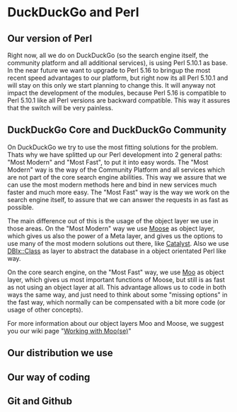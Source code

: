 # DuckDuckGo and Perl

## Our version of Perl

Right now, all we do on DuckDuckGo (so the search engine itself, the community platform and all additional services), is using Perl 5.10.1 as base. In the near future we want to upgrade to Perl 5.16 to bringup the most recent speed advantages to our platform, but right now its all Perl 5.10.1 and will stay on this only we start planning to change this. It will anyway not impact the development of the modules, because Perl 5.16 is compatible to Perl 5.10.1 like all Perl versions are backward compatible. This way it assures that the switch will be very painless.

## DuckDuckGo Core and DuckDuckGo Community

On DuckDuckGo we try to use the most fitting solutions for the problem. Thats why we have splitted up our Perl development into 2 general paths: "Most Modern" and "Most Fast", to put it into easy words. The "Most Modern" way is the way of the Community Platform and all services which are not part of the core search engine abilities. This way we assure that we can use the most modern methods here and bind in new services much faster and much more easy. The "Most Fast" way is the way we work on the search engine itself, to assure that we can answer the requests in as fast as possible.

The main difference out of this is the usage of the object layer we use in those areas. On the "Most Modern" way we use [Moose](https://metacpan.org/module/Moose) as object layer, which gives us also the power of a Meta layer, and gives us the options to use many of the most modern solutions out there, like [Catalyst](http://www.catalystframework.org/). Also we use [DBIx::Class](http://metacpan.org/module/DBIx::Class) as layer to abstract the database in a object orientated Perl like way.

On the core search engine, on the "Most Fast" way, we use [Moo](https://metacpan.org/Moo) as object layer, which gives us most important functions of Moose, but still is as fast as not using an object layer at all. This advantage allows us to code in both ways the same way, and just need to think about some "missing options" in the fast way, which normally can be compensated with a bit more code (or usage of other concepts).

For more information about our object layers Moo and Moose, we suggest you our wiki page "[Working with Moo(se)](https://github.com/duckduckgo/duckduckgo/wiki/PerlOO)"

## Our distribution we use

## Our way of coding

## Git and Github

